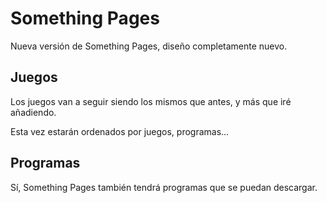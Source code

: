 # Something Pages
Nueva versión de Something Pages, diseño completamente nuevo.

## Juegos
Los juegos van a seguir siendo los mismos que antes, y más que iré añadiendo.

Esta vez estarán ordenados por juegos, programas...

## Programas
Sí, Something Pages también tendrá programas que se puedan descargar.
